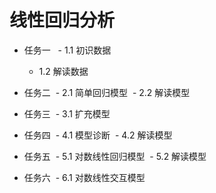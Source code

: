 # 线性回归分析

- 任务一
    - 1.1 初识数据
    - 1.2 解读数据
  
- 任务二
    - 2.1 简单回归模型
    - 2.2 解读模型

- 任务三
    - 3.1 扩充模型

- 任务四
    - 4.1 模型诊断
    - 4.2 解读模型

- 任务五
    - 5.1 对数线性回归模型
    - 5.2 解读模型
- 任务六
    - 6.1 对数线性交互模型
